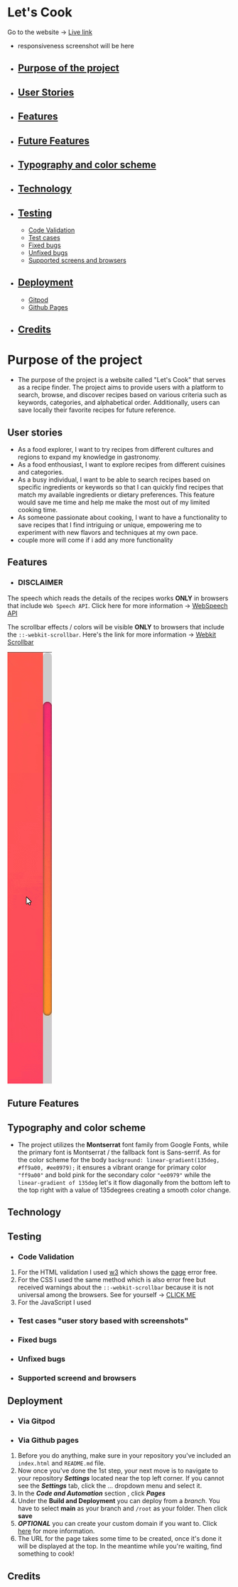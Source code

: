 # Let's Cook
Go to the website -> [Live link](https://dimitris112.github.io/lets-cook-pp2/)

- responsiveness screenshot will be here
- ## [Purpose of the project](#purpose-of-the-project)
- ## [User Stories](#user-stories)
- ## [Features](#features)
- ## [Future Features](#future-features)
- ## [Typography and color scheme](#typography-and-color-scheme)
- ## [Technology](#technology)
- ## [Testing](#testing)
    - [Code Validation](#code-validation)
    - [Test cases](#test-cases)
    - [Fixed bugs](#fixed-bugs)
    - [Unfixed bugs](#unfixed-bugs)
    - [Supported screens and browsers](#supported-screens-and-browsers)
- ## [Deployment](#deployment)
    - [Gitpod](#via-gitpod)
    - [Github Pages](#via-github-pages)
- ## [Credits](#credits)

# Purpose of the project
- The purpose of the project is a website called "Let's Cook" that serves as a recipe finder. The project aims to provide users with a platform to search, browse, and discover recipes based on various criteria such as keywords, categories, and alphabetical order. Additionally, users can save locally their favorite recipes for future reference.

## User stories
- As a food explorer, I want to try recipes from different cultures and regions to expand my knowledge in gastronomy.
 - As a food enthousiast, I want to explore recipes from different cuisines and categories.
 - As a busy individual, I want to be able to search recipes based on specific ingredients or keywords so that I can quickly find recipes that match my available ingredients or dietary preferences. This feature would save me time and help me make the most out of my limited cooking time.
 - As someone passionate about cooking, I want to have a functionality to save recipes that I find intriguing or unique, empowering me to experiment with new flavors and techniques at my own pace.
 - couple more will come if i add any more functionality

## Features 
 - ### **DISCLAIMER**
 The speech which reads the details of the recipes works **ONLY** in browsers that include `Web Speech API`. Click here for more information -> [WebSpeech API](https://developer.mozilla.org/en-US/docs/Web/API/Web_Speech_API)
 
 The scrollbar effects / colors will be visible **ONLY** to browsers that include the `::-webkit-scrollbar`. Here's the link for more information -> 
 [Webkit Scrollbar](https://developer.mozilla.org/en-US/docs/Web/CSS/::-webkit-scrollbar)

  ![Scrollbar](assets/images/validation/scrollbar.gif "Scrollbar with the webkit effects")

 

## Future Features

## Typography and color scheme
- The project utilizes the **Montserrat** font family from Google Fonts, while the primary font is Montserrat / the fallback font is Sans-serrif. As for the color scheme for the body `background: linear-gradient(135deg, #ff9a00, #ee0979);` it ensures a vibrant orange for primary color `"ff9a00"` and bold pink for the secondary color `"ee0979"` while the `linear-gradient of 135deg` let's it flow diagonally from the bottom left to the top right with a value of 135degrees creating a smooth color change.

## Technology
## Testing
 - ### Code Validation
  1. For the HTML validation I used [w3](https://validator.w3.org/) which shows the [page](https://validator.w3.org/nu/?doc=https%3A%2F%2Fdimitris112.github.io%2Flets-cook-pp2%2F) error free. 
  2. For the CSS I used the same method which is also error free but received warnings about the `::-webkit-scrollbar` because it is not universal among the browsers. See for yourself -> [CLICK ME](https://jigsaw.w3.org/css-validator/validator?uri=https%3A%2F%2Fdimitris112.github.io%2Flets-cook-pp2%2F&profile=css3svg&usermedium=all&warning=1&vextwarning=&lang=en)
  3. For the JavaScript I used 

 - ### Test cases "user story based with screenshots"
 - ### Fixed bugs
 - ### Unfixed bugs
 - ### Supported screend and browsers
## Deployment
 - ### Via Gitpod
 - ### Via Github pages
 1. Before you do anything, make sure in your repository you've included an `index.html` and `README.md` file.
 2. Now once you've done the 1st step, your next move is to navigate to your repository ***Settings*** located near the top left corner. If you cannot see the ***Settings*** tab, click the ... dropdown menu and select it.
 3. In the ***Code and Automation*** section , click ***Pages***
 4. Under the **Build and Deployment** you can deploy from a *branch*. You have to select **main** as your branch and `/root` as your folder. Then click **save**
 5. ***OPTIONAL*** you can create your custom domain if you want to. Click [here](https://docs.github.com/en/pages/getting-started-with-github-pages/creating-a-github-pages-site) for more information.
 6. The URL for the page takes some time to be created, once it's done it will be displayed at the top. In the meantime while you're waiting, find something to cook!
## Credits